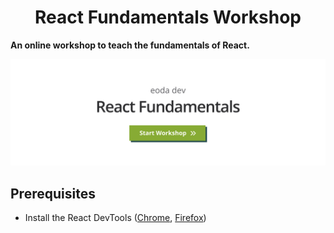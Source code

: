 <div>
  <h1 align="center">React Fundamentals Workshop</h1>
</div>

**An online workshop to teach the fundamentals of React.**

[![Header](https://github.com/eodaGmbH/workshop-react-fundamentals/blob/main/assets/header.svg?raw=true)](https://codesandbox.io/s/github/eodaGmbH/workshop-react-fundamentals)

## Prerequisites

- Install the React DevTools ([Chrome](https://chrome.google.com/webstore/detail/react-developer-tools/fmkadmapgofadopljbjfkapdkoienihi), [Firefox](https://addons.mozilla.org/firefox/addon/react-devtools/))
